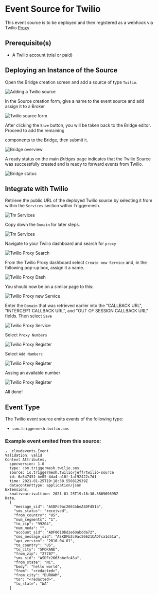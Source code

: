 # Event Source for Twilio
This event source is to be deployed and then registered as a webhook via Twilio [Proxy][proxy]

## Prerequisite(s)

- A Twilio account (trial or paid)
## Deploying an Instance of the Source

Open the Bridge creation screen and add a source of type `Twilio`.

![Adding a Twilio source](https://github.com/triggermesh/docs/blob/twiliosource/docs/images/twilio-source/create-bridge-1.png)

In the Source creation form, give a name to the event source and add assign it to a Broker

![Twilio source form](https://github.com/triggermesh/docs/blob/twiliosource/docs/images/twilio-source/create-bridge-2.png)

After clicking the `Save` button, you will be taken back to the Bridge editor. Proceed to add the remaining

components to the Bridge, then submit it.

![Bridge overview](https://github.com/triggermesh/docs/blob/twiliosource/docs/images/twilio-source/create-bridge-3.png)

A ready status on the main _Bridges_ page indicates that the Twilio Source was successfully created and is ready to forward events from Twilio.

![Bridge status](../images/bridge-status-green.png)

## Integrate with Twilio

Retrieve the public URL of the deployed Twilio source by selecting it from within the `Services` section within Triggermesh.

![Tm Services](https://github.com/triggermesh/docs/blob/twiliosource/docs/images/twilio-source/integrate-4.png)

Copy down the `Domain` for later steps.

![Tm Services](https://github.com/triggermesh/docs/blob/twiliosource/docs/images/twilio-source/integrate-5.png)

Navigate to your Twilio dashboard and search for `proxy`

![Twilio Proxy Search](https://github.com/triggermesh/docs/blob/twiliosource/docs/images/twilio-source/integrate-1.png)

From the Twilio Proxy dashboard select `Create new Service` and, in the following pop-up box, assign it a name.

![Twilio Proxy Dash](https://github.com/triggermesh/docs/blob/twiliosource/docs/images/twilio-source/integrate-2.png)

You should now be on a similar page to this:

![Twilio Proxy new Service](https://github.com/triggermesh/docs/blob/twiliosource/docs/images/twilio-source/integrate-3.png)

Enter the `Domain` that was retrieved earlier into the  "CALLBACK URL", "INTERCEPT CALLBACK URL", and "OUT OF SESSION CALLBACK URL" fields. Then
select `Save`

![Twilio Proxy Service](https://github.com/triggermesh/docs/blob/twiliosource/docs/images/twilio-source/integrate-6.png)

Select `Proxy Numbers`

![Twilio Proxy Register](https://github.com/triggermesh/docs/blob/twiliosource/docs/images/twilio-source/integrate-7.png)

Select `Add Numbers`

![Twilio Proxy Register](https://github.com/triggermesh/docs/blob/twiliosource/docs/images/twilio-source/integrate-8.png)

Assing an available number

![Twilio Proxy Register](https://github.com/triggermesh/docs/blob/twiliosource/docs/images/twilio-source/integrate-9.png)

All done!

## Event Type

The Twilio event source emits events of the following type:

* `com.triggermesh.twilio.sms`

### Example event emited from this source:

```
☁️  cloudevents.Event
Validation: valid
Context Attributes,
  specversion: 1.0
  type: com.triggermesh.twilio.sms
  source: io.triggermesh.twilio/jeff/twilio-source
  id: 6a547451-be05-4da4-a10f-1af92422c7d1
  time: 2021-01-25T19:18:38.550812939Z
  datacontenttype: application/json
Extensions,
  knativearrivaltime: 2021-01-25T19:18:38.580569695Z
Data,
  {
    "message_sid": "ASDFc9ac2663bbeASDFd51a",
    "sms_status": "received",
    "from_country": "US",
    "num_segments": "1",
    "to_zip": "99204",
    "num_meda": "",
    "account_sid": "ADF0610bd2e60abdda72",
    "sms_message_sid": "ASKDFb2c9ac26621CADfca1d51a",
    "api_version": "2010-04-01",
    "to_country": "US",
    "to_city": "SPOKANE",
    "from_zip": "27707",
    "sms_sid": "ASDFc2663bbefcASa",
    "from_state": "NC",
    "body": "hello world",
    "from": "<redacted>",
    "from_city": "DURHAM",
    "to": "<redacted>",
    "to_state": "WA"
  }
```


[tm-secret]: ../guides/secrets.md

[proxy]: https://www.twilio.com/docs/proxy
